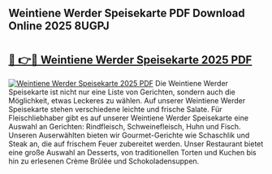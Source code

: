 ## Weintiene Werder Speisekarte PDF Download Online 2025 8UGPJ

# <h2><a href="http://gcah7a.nevu.top/?p=Weintiene+Werder+Speisekarte">🔗 👉🔴 Weintiene Werder Speisekarte 2025 PDF</a></h2>

[![Weintiene Werder Speisekarte 2025 PDF](https://i.imgur.com/dBaPXMq.png)](http://gcah7a.nevu.top/?p=Weintiene+Werder+Speisekarte)
Die Weintiene Werder Speisekarte ist nicht nur eine Liste von Gerichten, sondern auch die Möglichkeit, etwas Leckeres zu wählen. Auf unserer Weintiene Werder Speisekarte stehen verschiedene leichte und frische Salate. Für Fleischliebhaber gibt es auf unserer Weintiene Werder Speisekarte eine Auswahl an Gerichten: Rindfleisch, Schweinefleisch, Huhn und Fisch. Unseren Auserwählten bieten wir Gourmet-Gerichte wie Schaschlik und Steak an, die auf frischem Feuer zubereitet werden. Unser Restaurant bietet eine große Auswahl an Desserts, von traditionellen Torten und Kuchen bis hin zu erlesenen Crème Brûlée und Schokoladensuppen.
